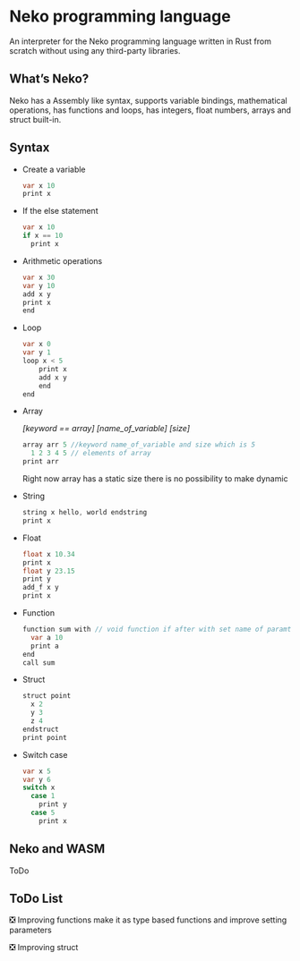 # Neko programming language

An interpreter for the Neko programming language written in Rust from scratch without using any third-party libraries.

## What’s Neko?

Neko has a Assembly like syntax, supports variable bindings, mathematical operations, has functions and loops, has integers, float numbers, arrays and struct built-in.

## Syntax

* Create a variable

  ```java
  var x 10 
  print x
  ```

* If the else statement

  ```java
  var x 10 
  if x == 10 
    print x
  ```

* Arithmetic operations

  ```java
  var x 30 
  var y 10 
  add x y 
  print x 
  end
  ```

* Loop

  ```java
  var x 0
  var y 1
  loop x < 5
      print x
      add x y
      end
  end
  ```

* Array

  *[keyword == array] [name_of_variable] [size]*

  ```java
  array arr 5 //keyword name_of_variable and size which is 5
    1 2 3 4 5 // elements of array
  print arr
  ```

  Right now array has a static size there is no possibility to make dynamic

* String

  ```java
  string x hello, world endstring
  print x
  ```

* Float

  ```java
  float x 10.34
  print x
  float y 23.15
  print y
  add_f x y
  print x
  ```

* Function

  ```java
  function sum with // void function if after with set name of paramter it will be a function with parameter
    var a 10
    print a
  end
  call sum
  ```

* Struct

  ```java
  struct point 
    x 2 
    y 3 
    z 4 
  endstruct
  print point
  ```

* Switch case

  ```java
  var x 5
  var y 6
  switch x
    case 1
      print y
    case 5
      print x
  ```

## Neko and WASM

ToDo

## ToDo List

❎ Improving functions make it as type based functions and improve setting parameters

❎ Improving struct
